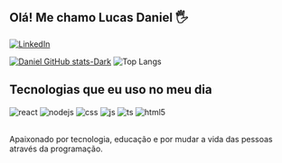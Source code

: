 ## Olá! Me chamo Lucas Daniel 🖐️

[![LinkedIn](https://img.shields.io/badge/LinkedIn-0077B5?style=for-the-badge&logo=linkedin&logoColor=white)](https://www.linkedin.com/in/lucas-daniel-ramos-de-souza-b5834b21a/)

[![Daniel GitHub stats-Dark](https://github-readme-stats.vercel.app/api?username=Danielxi04&show_icons=true&theme=dark#gh-dark-mode-only)](https://github.com/anuraghazra/github-readme-stats#gh-dark-mode-only) 
![Top Langs](https://github-readme-stats.vercel.app/api/top-langs/?username=Danielxi04&layout=compact)


## Tecnologias que eu uso no meu dia

<div style="display: inline_block">
  <img align="center" alt="react" src="https://img.shields.io/badge/Java-ED8B00?style=for-the-badge&logo=openjdk&logoColor=white" />
  <img align="center" alt="nodejs" src="https://img.shields.io/badge/Python-14354C?style=for-the-badge&logo=python&logoColor=white" />
  <img align="center" alt="css" src="https://img.shields.io/badge/C%23-239120?style=for-the-badge&logo=c-sharp&logoColor=white" />
  <img align="center" alt="js" src="https://img.shields.io/badge/C-00599C?style=for-the-badge&logo=c&logoColor=white" />
  <img align="center" alt="ts" src="https://img.shields.io/badge/C%2B%2B-00599C?style=for-the-badge&logo=c%2B%2B&logoColor=white" />
  <img align="center" alt="html5" src="https://img.shields.io/badge/HTML5-E34F26?style=for-the-badge&logo=html5&logoColor=white" />
  
</div><br/>

Apaixonado por tecnologia, educação e por mudar a vida das pessoas através da programação.

